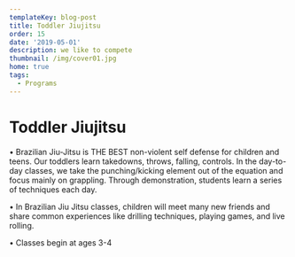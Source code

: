 ```yaml
---
templateKey: blog-post
title: Toddler Jiujitsu
order: 15
date: '2019-05-01'
description: we like to compete
thumbnail: /img/cover01.jpg
home: true
tags:
  - Programs
---
```


# Toddler Jiujitsu


• Brazilian Jiu-Jitsu is THE BEST non-violent self defense for children and teens. Our toddlers learn takedowns, throws, falling, controls. In the day-to-day classes, we take the punching/kicking element out of the equation and focus mainly on grappling. Through demonstration, students learn a series of techniques each day.

• In Brazilian Jiu Jitsu classes, children will meet many new friends and share common experiences like drilling techniques, playing games, and live rolling.

• Classes begin at ages 3-4
